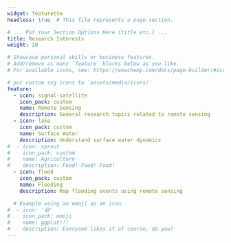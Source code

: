 ```yaml
---
widget: featurette
headless: true  # This file represents a page section.

# ... Put Your Section Options Here (title etc.) ...
title: Research Interests
weight: 20

# Showcase personal skills or business features.
# Add/remove as many `feature` blocks below as you like.
# For available icons, see: https://wowchemy.com/docs/page-builder/#icons

# put custom svg icons to `assets/media/icons/`
feature:
  - icon: signal-satellite
    icon_pack: custom
    name: Remote Sensing
    description: General research topics related to remote sensing
  - icon: lake
    icon_pack: custom
    name: Surface Water
    description: Understand surface water dynamics 
#  - icon: sprout
#    icon_pack: custom
#    name: Agriculture
#    description: Food! Food! Food!
  - icon: flood
    icon_pack: custom
    name: Flooding
    description: Map flooding events using remote sensing

  # Example using an emoji as an icon.
#  - icon: '😄'
#    icon_pack: emoji
#    name: ggplot!!!
#    description: Everyone likes it of course, do you?
---
```


